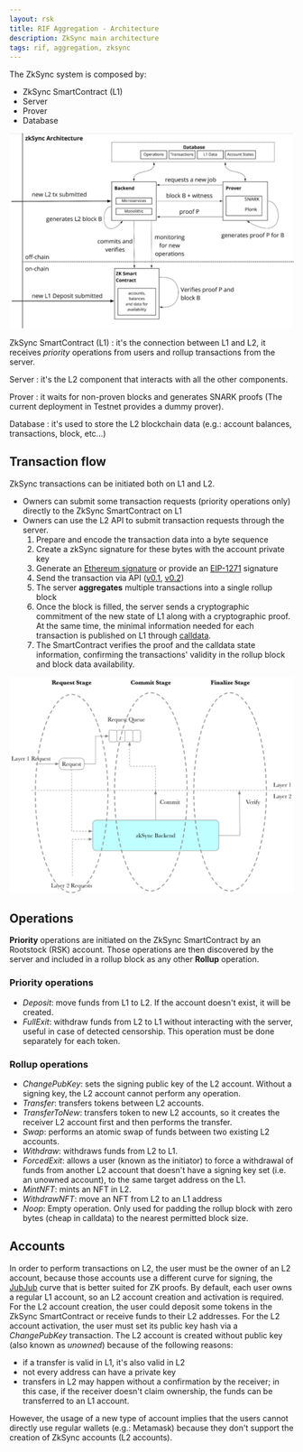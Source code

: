 ```yaml
---
layout: rsk
title: RIF Aggregation - Architecture
description: ZkSync main architecture
tags: rif, aggregation, zksync
---
```


The ZkSync system is composed by:
- ZkSync SmartContract (L1)
- Server
- Prover
- Database 

![Aggregation - Architecture](/assets/img/rif-aggregation/architecture.png)

ZkSync SmartContract (L1)
: it's the connection between L1 and L2, it receives *priority* operations from users and rollup transactions from the server.

Server
: it's the L2 component that interacts with all the other components.

Prover
: it waits for non-proven blocks and generates SNARK proofs (The current deployment in Testnet provides a dummy prover).

Database
: it's used to store the L2 blockchain data (e.g.: account balances, transactions, block, etc...)


## Transaction flow

ZkSync transactions can be initiated both on L1 and L2.
- Owners can submit some transaction requests (priority operations only) directly to the ZkSync SmartContract on L1
- Owners can use the L2 API to submit transaction requests through the server.
    1. Prepare and encode the transaction data into a byte sequence
    2. Create a zkSync signature for these bytes with the account private key
    3. Generate an [Ethereum signature](https://zksync.io/dev/payments/sending_transactions.html#sending-transactions-2) or provide an [EIP-1271](https://eips.ethereum.org/EIPS/eip-1271) signature
    4. Send the transaction via API ([v0.1](https://docs.zksync.io/api/v0.1/#tx-submit), [v0.2](https://docs.zksync.io/apiv02-docs/#transactions-api-v0.2-transactions-post))
    5. The server **aggregates** multiple transactions into a single rollup block
    6. Once the block is filled, the server sends a cryptographic commitment of the new state of L1 along with a cryptographic proof. At the same time, the minimal information needed for each transaction is published on L1 through [calldata](https://docs.soliditylang.org/en/latest/types.html?highlight=calldata#data-location).
    7. The SmartContract verifies the proof and the calldata state information, confirming the transactions' validity in the rollup block and block data availability.

![Aggregation - Transaction flow](/assets/img/rif-aggregation/transaction-flow.png)


## Operations

**Priority** operations are initiated on the ZkSync SmartContract by an Rootstock (RSK) account. Those operations are then discovered by the server and included in a rollup block as any other **Rollup** operation.

### Priority operations

- *Deposit*: move funds from L1 to L2. If the account doesn't exist, it will be created.
- *FullExit*: withdraw funds from L2 to L1 without interacting with the server, useful in case of detected censorship. This operation must be done separately for each token.

### Rollup operations

- *ChangePubKey*: sets the signing public key of the L2 account. Without a signing key, the L2 account cannot perform any operation.
- *Transfer*: transfers tokens between L2 accounts.
- *TransferToNew*: transfers token to new L2 accounts, so it creates the receiver L2 account first and then performs the transfer.
- *Swap*: performs an atomic swap of funds between two existing L2 accounts.
- *Withdraw*: withdraws funds from L2 to L1.
- *ForcedExit*: allows a user (known as the initiator) to force a withdrawal of funds from another L2 account that doesn't have a signing key set (i.e. an unowned account), to the same target address on the L1.
- *MintNFT*: mints an NFT in L2.
- *WithdrawNFT*: move an NFT from L2 to an L1 address
- *Noop*: Empty operation. Only used for padding the rollup block with zero bytes (cheap in calldata) to the nearest permitted block size.

## Accounts

In order to perform transactions on L2, the user must be the owner of an L2 account, because those accounts use a different curve for signing, the [JubJub](https://z.cash/technology/jubjub/) curve that is better suited for ZK proofs.
By default, each user owns a regular L1 account, so an L2 account creation and activation is required. For the L2 account creation, the user could deposit some tokens in the ZkSync SmartContract or receive funds to their L2 addresses. For the L2 account activation, the user must set its public key hash via a *ChangePubKey* transaction. The L2 account is created without public key (also known as *unowned*) because of the following reasons:
- if a transfer is valid in L1, it's also valid in L2
- not every address can have a private key
- transfers in L2 may happen without a confirmation by the receiver; in this case, if the receiver doesn't claim ownership, the funds can be transferred to an L1 account.

However, the usage of a new type of account implies that the users cannot directly use regular wallets (e.g.: Metamask) because they don't support the creation of ZkSync accounts (L2 accounts).
